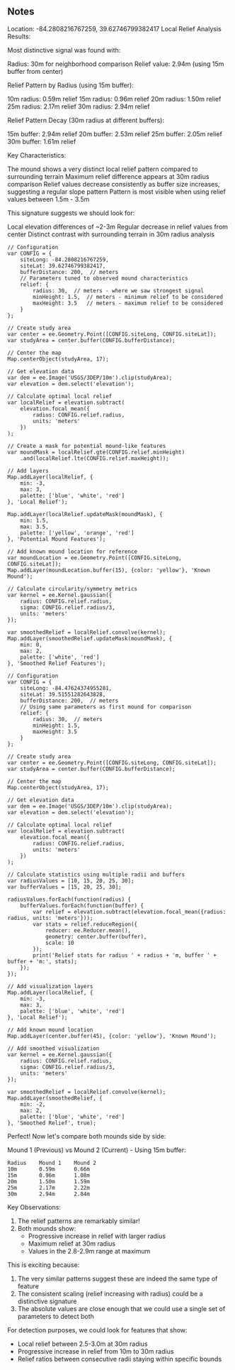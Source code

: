 ## Notes

Location: -84.2808216767259, 39.62746799382417
Local Relief Analysis Results:

Most distinctive signal was found with:

Radius: 30m for neighborhood comparison
Relief value: 2.94m (using 15m buffer from center)



Relief Pattern by Radius (using 15m buffer):

10m radius: 0.59m relief
15m radius: 0.96m relief
20m radius: 1.50m relief
25m radius: 2.17m relief
30m radius: 2.94m relief

Relief Pattern Decay (30m radius at different buffers):

15m buffer: 2.94m relief
20m buffer: 2.53m relief
25m buffer: 2.05m relief
30m buffer: 1.61m relief

Key Characteristics:

The mound shows a very distinct local relief pattern compared to surrounding terrain
Maximum relief difference appears at 30m radius comparison
Relief values decrease consistently as buffer size increases, suggesting a regular slope pattern
Pattern is most visible when using relief values between 1.5m - 3.5m

This signature suggests we should look for:

Local elevation differences of ~2-3m
Regular decrease in relief values from center
Distinct contrast with surrounding terrain in 30m radius analysis

```
// Configuration
var CONFIG = {
    siteLong: -84.2808216767259,
    siteLat: 39.62746799382417,
    bufferDistance: 200,  // meters
    // Parameters tuned to observed mound characteristics
    relief: {
        radius: 30,  // meters - where we saw strongest signal
        minHeight: 1.5,  // meters - minimum relief to be considered
        maxHeight: 3.5   // meters - maximum relief to be considered
    }
};

// Create study area
var center = ee.Geometry.Point([CONFIG.siteLong, CONFIG.siteLat]);
var studyArea = center.buffer(CONFIG.bufferDistance);

// Center the map
Map.centerObject(studyArea, 17);

// Get elevation data
var dem = ee.Image('USGS/3DEP/10m').clip(studyArea);
var elevation = dem.select('elevation');

// Calculate optimal local relief
var localRelief = elevation.subtract(
    elevation.focal_mean({
        radius: CONFIG.relief.radius, 
        units: 'meters'
    })
);

// Create a mask for potential mound-like features
var moundMask = localRelief.gte(CONFIG.relief.minHeight)
    .and(localRelief.lte(CONFIG.relief.maxHeight));

// Add layers
Map.addLayer(localRelief, {
    min: -3,
    max: 3,
    palette: ['blue', 'white', 'red']
}, 'Local Relief');

Map.addLayer(localRelief.updateMask(moundMask), {
    min: 1.5,
    max: 3.5,
    palette: ['yellow', 'orange', 'red']
}, 'Potential Mound Features');

// Add known mound location for reference
var moundLocation = ee.Geometry.Point([CONFIG.siteLong, CONFIG.siteLat]);
Map.addLayer(moundLocation.buffer(15), {color: 'yellow'}, 'Known Mound');

// Calculate circularity/symmetry metrics
var kernel = ee.Kernel.gaussian({
    radius: CONFIG.relief.radius,
    sigma: CONFIG.relief.radius/3,
    units: 'meters'
});

var smoothedRelief = localRelief.convolve(kernel);
Map.addLayer(smoothedRelief.updateMask(moundMask), {
    min: 0,
    max: 2,
    palette: ['white', 'red']
}, 'Smoothed Relief Features');
```


```
// Configuration
var CONFIG = {
    siteLong: -84.47624374955281,
    siteLat: 39.51551282643828,
    bufferDistance: 200,  // meters
    // Using same parameters as first mound for comparison
    relief: {
        radius: 30,  // meters
        minHeight: 1.5,  
        maxHeight: 3.5   
    }
};

// Create study area
var center = ee.Geometry.Point([CONFIG.siteLong, CONFIG.siteLat]);
var studyArea = center.buffer(CONFIG.bufferDistance);

// Center the map
Map.centerObject(studyArea, 17);

// Get elevation data
var dem = ee.Image('USGS/3DEP/10m').clip(studyArea);
var elevation = dem.select('elevation');

// Calculate optimal local relief
var localRelief = elevation.subtract(
    elevation.focal_mean({
        radius: CONFIG.relief.radius, 
        units: 'meters'
    })
);

// Calculate statistics using multiple radii and buffers
var radiusValues = [10, 15, 20, 25, 30];
var bufferValues = [15, 20, 25, 30];

radiusValues.forEach(function(radius) {
    bufferValues.forEach(function(buffer) {
        var relief = elevation.subtract(elevation.focal_mean({radius: radius, units: 'meters'}));
        var stats = relief.reduceRegion({
            reducer: ee.Reducer.mean(),
            geometry: center.buffer(buffer),
            scale: 10
        });
        print('Relief stats for radius ' + radius + 'm, buffer ' + buffer + 'm:', stats);
    });
});

// Add visualization layers
Map.addLayer(localRelief, {
    min: -3,
    max: 3,
    palette: ['blue', 'white', 'red']
}, 'Local Relief');

// Add known mound location
Map.addLayer(center.buffer(45), {color: 'yellow'}, 'Known Mound');

// Add smoothed visualization
var kernel = ee.Kernel.gaussian({
    radius: CONFIG.relief.radius,
    sigma: CONFIG.relief.radius/3,
    units: 'meters'
});

var smoothedRelief = localRelief.convolve(kernel);
Map.addLayer(smoothedRelief, {
    min: -2,
    max: 2,
    palette: ['blue', 'white', 'red']
}, 'Smoothed Relief', true);
```


Perfect! Now let's compare both mounds side by side:

Mound 1 (Previous) vs Mound 2 (Current) - Using 15m buffer:
```
Radius    Mound 1    Mound 2    
10m       0.59m      0.66m
15m       0.96m      1.08m
20m       1.50m      1.59m
25m       2.17m      2.22m
30m       2.94m      2.84m
```

Key Observations:
1. The relief patterns are remarkably similar!
2. Both mounds show:
   - Progressive increase in relief with larger radius
   - Maximum relief at 30m radius
   - Values in the 2.8-2.9m range at maximum

This is exciting because:
1. The very similar patterns suggest these are indeed the same type of feature
2. The consistent scaling (relief increasing with radius) could be a distinctive signature
3. The absolute values are close enough that we could use a single set of parameters to detect both

For detection purposes, we could look for features that show:
- Local relief between 2.5-3.0m at 30m radius
- Progressive increase in relief from 10m to 30m radius
- Relief ratios between consecutive radii staying within specific bounds

